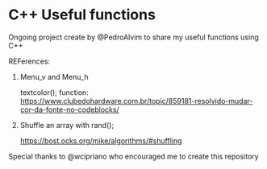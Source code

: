 # C++ Useful functions

Ongoing project create by @PedroAlvim to share my useful functions using C++

REFerences:
1. Menu_v and Menu_h

    textcolor(); function: https://www.clubedohardware.com.br/topic/859181-resolvido-mudar-cor-da-fonte-no-codeblocks/


2. Shuffle an array with rand();

    https://bost.ocks.org/mike/algorithms/#shuffling



Special thanks to @wcipriano who encouraged me to create this repository
